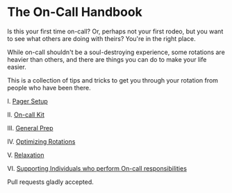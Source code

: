 # The On-Call Handbook

Is this your first time on-call? Or, perhaps not your first rodeo, but you want to see what others are doing with theirs? You're in the right place.

While on-call shouldn't be a soul-destroying experience, some rotations are heavier than others, and there are things you can do to make your life easier.

This is a collection of tips and tricks to get you through your rotation from people who have been there.

I. [Pager Setup](pager_setup.md)

II. [On-call Kit](on_call_kit.md)

III. [General Prep](general_prep.md)

IV. [Optimizing Rotations](optimizing_rotations.md)

V. [Relaxation](relaxation.md)

VI. [Supporting Individuals who perform On-call responsibilities](Supporting_Individuals_on_call.md)

Pull requests gladly accepted.
